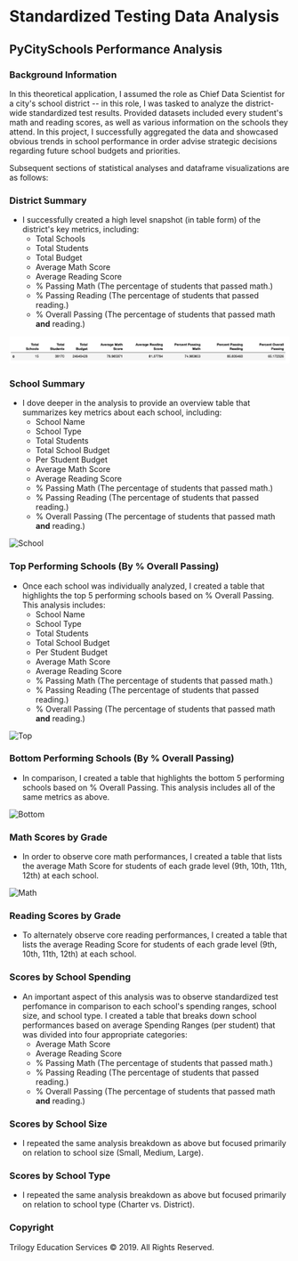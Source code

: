 # Standardized Testing Data Analysis

## PyCitySchools Performance Analysis

### Background Information 
In this theoretical application, I assumed the role as Chief Data Scientist for a city's school district -- in this role, I was tasked to analyze the district-wide standardized test results. Provided datasets included every student's math and reading scores, as well as various information on the schools they attend. In this project, I successfully aggregated the data and showcased obvious trends in school performance in order advise strategic decisions regarding future school budgets and priorities.

Subsequent sections of statistical analyses and dataframe visualizations are as follows:

### District Summary

* I successfully created a high level snapshot (in table form) of the district's key metrics, including:
  * Total Schools
  * Total Students
  * Total Budget
  * Average Math Score
  * Average Reading Score
  * % Passing Math (The percentage of students that passed math.)
  * % Passing Reading (The percentage of students that passed reading.)
  * % Overall Passing (The percentage of students that passed math **and** reading.)

![District](Images/district_summary.png)

### School Summary

* I dove deeper in the analysis to provide an overview table that summarizes key metrics about each school, including:
  * School Name
  * School Type
  * Total Students
  * Total School Budget
  * Per Student Budget
  * Average Math Score
  * Average Reading Score
  * % Passing Math (The percentage of students that passed math.)
  * % Passing Reading (The percentage of students that passed reading.)
  * % Overall Passing (The percentage of students that passed math **and** reading.)

![School](Images/school_summary)

### Top Performing Schools (By % Overall Passing)

* Once each school was individually analyzed, I created a table that highlights the top 5 performing schools based on % Overall Passing. This analysis includes:
  * School Name
  * School Type
  * Total Students
  * Total School Budget
  * Per Student Budget
  * Average Math Score
  * Average Reading Score
  * % Passing Math (The percentage of students that passed math.)
  * % Passing Reading (The percentage of students that passed reading.)
  * % Overall Passing (The percentage of students that passed math **and** reading.)

![Top](Images/top_performing_schools)

### Bottom Performing Schools (By % Overall Passing)

* In comparison, I created a table that highlights the bottom 5 performing schools based on % Overall Passing. This analysis includes all of the same metrics as above.

![Bottom](Images/bottom_performing_schools)

### Math Scores by Grade

* In order to observe core math performances, I created a table that lists the average Math Score for students of each grade level (9th, 10th, 11th, 12th) at each school.

![Math](Images/math_scores_grade)

### Reading Scores by Grade

* To alternately observe core reading performances, I created a table that lists the average Reading Score for students of each grade level (9th, 10th, 11th, 12th) at each school.

### Scores by School Spending

* An important aspect of this analysis was to observe standardized test perfomance in comparison to each school's spending ranges, school size, and school type. I created a table that breaks down school performances based on average Spending Ranges (per student) that was divided into four appropriate categories:
  * Average Math Score
  * Average Reading Score
  * % Passing Math (The percentage of students that passed math.)
  * % Passing Reading (The percentage of students that passed reading.)
  * % Overall Passing (The percentage of students that passed math **and** reading.)

### Scores by School Size

* I repeated the same analysis breakdown as above but focused primarily on relation to school size (Small, Medium, Large).

### Scores by School Type

* I repeated the same analysis breakdown as above but focused primarily on relation to school type (Charter vs. District).


### Copyright

Trilogy Education Services © 2019. All Rights Reserved.
